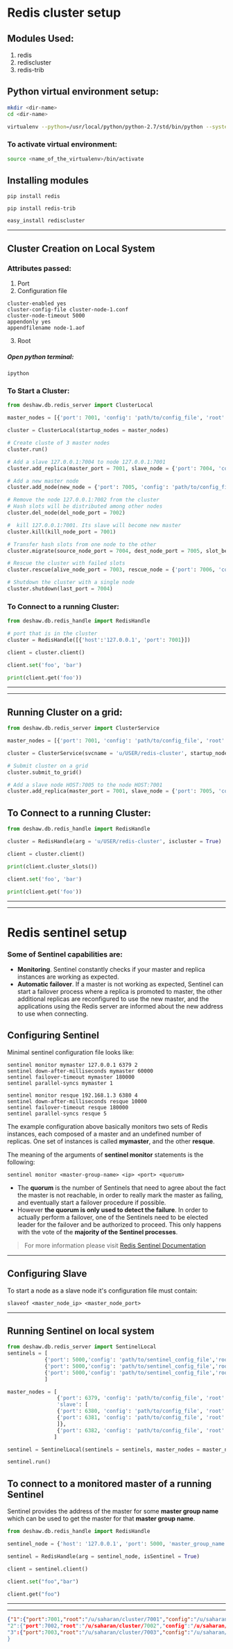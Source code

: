 # Redis cluster setup

## Modules Used:
1. redis
1. rediscluster
1. redis-trib

## Python virtual environment setup:
```bash
mkdir <dir-name>
cd <dir-name>

virtualenv --python=/usr/local/python/python-2.7/std/bin/python --system-site-packages --inherit=/usr/local/python/python-2.7/std <name_of_the_virtualenv>
```
### To activate virtual environment:
```bash
source <name_of_the_virtualenv>/bin/activate
```

## Installing modules
```
pip install redis

pip install redis-trib

easy_install rediscluster
 ```

---

## Cluster Creation on Local System

### Attributes passed:
1. Port
1. Configuration file
```
cluster-enabled yes
cluster-config-file cluster-node-1.conf
cluster-node-timeout 5000
appendonly yes
appendfilename node-1.aof
```
3. Root

##### Open python terminal:
```
ipython
```
### To Start a Cluster:
```python
from deshaw.db.redis_server import ClusterLocal

master_nodes = [{'port': 7001, 'config': 'path/to/config_file', 'root': 'path/to/root'},{'port': 7002, 'config': 'path/to/config_file', 'root': 'path/to/root'},{'port': 7003, 'config': 'path/to/config_file', 'root': 'path/to/root'}]

cluster = ClusterLocal(startup_nodes = master_nodes)

# Create cluste of 3 master nodes
cluster.run()

# Add a slave 127.0.0.1:7004 to node 127.0.0.1:7001
cluster.add_replica(master_port = 7001, slave_node = {'port': 7004, 'config': 'path/to/config_file', 'root': 'path/to/root'})

# Add a new master node 
cluster.add_node(new_node = {'port': 7005, 'config': 'path/to/config_file', 'root': 'path/to/root'})

# Remove the node 127.0.0.1:7002 from the cluster
# Hash slots will be distributed among other nodes
cluster.del_node(del_node_port = 7002)

#  kill 127.0.0.1:7001. Its slave will become new master
cluster.kill(kill_node_port = 7001)

# Transfer hash slots from one node to the other
cluster.migrate(source_node_port = 7004, dest_node_port = 7005, slot_begin = 30, slot_end = 200 )

# Rescue the cluster with failed slots
cluster.rescue(alive_node_port = 7003, rescue_node = {'port': 7006, 'config': 'path/to/config_file', 'root': 'path/to/root'})

# Shutdown the cluster with a single node
cluster.shutdown(last_port = 7004) 
```
### To Connect to a running Cluster:

```python
from deshaw.db.redis_handle import RedisHandle

# port that is in the cluster
cluster = RedisHandle([{'host':'127.0.0.1', 'port': 7001}])  

client = cluster.client()

client.set('foo', 'bar')

print(client.get('foo'))
```

---
---

## Running Cluster on a grid:

```python
from deshaw.db.redis_server import ClusterService

master_nodes = [{'port': 7001, 'config': 'path/to/config_file', 'root': 'path/to/root'},{'port': 7002, 'config': 'path/to/config_file', 'root': 'path/to/root'},{'port': 7003, 'config': 'path/to/config_file', 'root': 'path/to/root'}]

cluster = ClusterService(svcname = 'u/USER/redis-cluster', startup_nodes = master_nodes)

# Submit cluster on a grid
cluster.submit_to_grid()

# Add a slave node HOST:7005 to the node HOST:7001
cluster.add_replica(master_port = 7001, slave_node = {'port': 7005, 'config': 'path/to/config_file', 'root': 'path/to/root'})
```

## To Connect to a running Cluster:

```python
from deshaw.db.redis_handle import RedisHandle

cluster = RedisHandle(arg = 'u/USER/redis-cluster', iscluster = True)

client = cluster.client()

print(client.cluster_slots())

client.set('foo', 'bar')

print(client.get('foo'))
```


---
---

# Redis sentinel setup

### Some of Sentinel capabilities are:

* **Monitoring**.  Sentinel constantly checks if your master and replica instances are working as expected.
* **Automatic failover**. If a master is not working as expected, Sentinel can start a failover process where a replica is promoted to master, the other additional replicas are reconfigured to use the new master, and the applications using the Redis server are informed about the new address to use when connecting.

## Configuring Sentinel

Minimal sentinel configuration file looks like:

```
sentinel monitor mymaster 127.0.0.1 6379 2
sentinel down-after-milliseconds mymaster 60000
sentinel failover-timeout mymaster 180000
sentinel parallel-syncs mymaster 1

sentinel monitor resque 192.168.1.3 6380 4
sentinel down-after-milliseconds resque 10000
sentinel failover-timeout resque 180000
sentinel parallel-syncs resque 5
```
The example configuration above basically monitors two sets of Redis instances, each composed of a master and an undefined number of replicas. One set of instances is called **mymaster**, and the other **resque**.

The meaning of the arguments of **sentinel monitor** statements is the following:

```
sentinel monitor <master-group-name> <ip> <port> <quorum>
```
* The **quorum** is the number of Sentinels that need to agree about the fact the master is not reachable, in order to really mark the master as failing, and eventually start a failover procedure if possible.
* However **the quorum is only used to detect the failure**. In order to actually perform a failover, one of the Sentinels need to be elected leader for the failover and be authorized to proceed. This only happens with the vote of the **majority of the Sentinel processes**.

> For more information please visit [Redis Sentinel Documentation](https://redis.io/topics/sentinel)

---
## Configuring Slave

To start a node as a slave node it's configuration file must contain:
```
slaveof <master_node_ip> <master_node_port>
```
---

## Running Sentinel on local system

```python
from deshaw.db.redis_server import SentinelLocal
sentinels = [
            {'port': 5000,'config': 'path/to/sentinel_config_file','root': 'path/to/root'}
            {'port': 5000,'config': 'path/to/sentinel_config_file','root': 'path/to/root'}
            {'port': 5000,'config': 'path/to/sentinel_config_file','root': 'path/to/root'}
            ]

master_nodes = [
                {'port': 6379, 'config': 'path/to/config_file', 'root': 'path/to/root',
                'slave': [
                {'port': 6380, 'config': 'path/to/config_file', 'root': 'path/to/root'},
                {'port': 6381, 'config': 'path/to/config_file', 'root': 'path/to/root'}
                ]},
                {'port': 6382, 'config': 'path/to/config_file', 'root': 'path/to/root'}
               ]

sentinel = SentinelLocal(sentinels = sentinels, master_nodes = master_nodes)

sentinel.run()
```
## To connect to a monitored master of a running Sentinel

Sentinel provides the address of the master for some **master group name** which can be used to get the master for that **master group name**.

```python
from deshaw.db.redis_handle import RedisHandle

sentinel_node = {'host': '127.0.0.1', 'port': 5000, 'master_group_name': 'mymaster'}

sentinel = RedisHandle(arg = sentinel_node, isSentinel = True)

client = sentinel.client()

client.set("foo","bar")

client.get("foo")
```
---
---

```json
{"1":{"port":7001,"root":"/u/saharan/cluster/7001","config":"/u/saharan/cluster-3/7001/redis.conf","slaves":[{"port":7004,"root":"/u/saharan/cluster/7004","config":"/u/saharan/cluster-3/$
"2":{"port":7002,"root":"/u/saharan/cluster/7002","config":"/u/saharan/cluster-3/7002/redis.conf","slaves":[{"port":7005,"root":"/u/saharan/cluster/7005","config":"/u/saharan/cluster-3/7$
"3":{"port":7003,"root":"/u/saharan/cluster/7003","config":"/u/saharan/cluster-3/7003/redis.conf","slaves":[{"port":7006,"root":"/u/saharan/cluster/7006","config":"/u/saharan/cluster-3/7$
}

```


